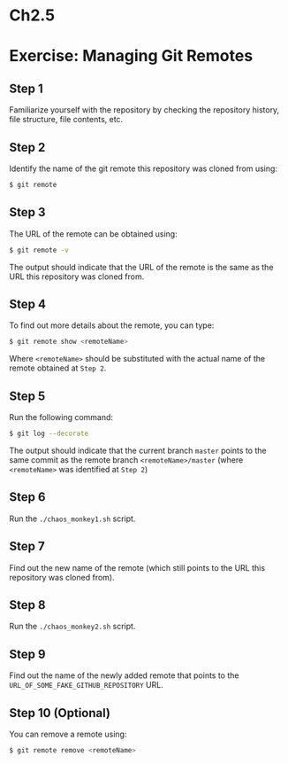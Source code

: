 # Ch2.5
# Exercise: Managing Git Remotes

## Step 1
Familiarize yourself with the repository by checking the repository history, file structure, file contents, etc.

## Step 2
Identify the name of the git remote this repository was cloned from using:
```bash
$ git remote
```

## Step 3
The URL of the remote can be obtained using:
```bash
$ git remote -v
```
The output should indicate that the URL of the remote is the same as the URL this repository was cloned from.

## Step 4
To find out more details about the remote, you can type:
```bash
$ git remote show <remoteName>
```
Where `<remoteName>` should be substituted with the actual name of the remote obtained at `Step 2`.

## Step 5
Run the following command:
```bash
$ git log --decorate
```
The output should indicate that the current branch `master` points to the same commit as the remote branch `<remoteName>/master` (where `<remoteName>` was identified at `Step 2`)

## Step 6
Run the `./chaos_monkey1.sh` script.

## Step 7
Find out the new name of the remote (which still points to the URL this repository was cloned from).

## Step 8
Run the `./chaos_monkey2.sh` script.

## Step 9
Find out the name of the newly added remote that points to the `URL_OF_SOME_FAKE_GITHUB_REPOSITORY` URL.

## Step 10 (Optional)
You can remove a remote using:
```bash
$ git remote remove <remoteName>
```
